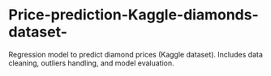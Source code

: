 # Price-prediction-Kaggle-diamonds-dataset-
Regression model to predict diamond prices (Kaggle dataset). Includes data cleaning, outliers handling, and model evaluation.
